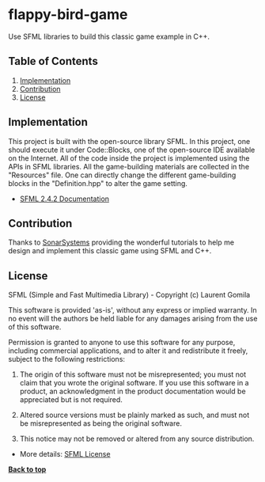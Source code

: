 # flappy-bird-game

Use SFML libraries to build this classic game example in C++.

## Table of Contents

1. [Implementation](#implementation)
1. [Contribution](#contribution)
1. [License](#license)

## Implementation

This project is built with the open-source library SFML. In this project, one should execute it under Code::Blocks, one of the open-source IDE available on the Internet. All of the code inside the project is implemented using the APIs in SFML libraries. All the game-building materials are collected in the "Resources" file. One can directly change the different game-building blocks in the "Definition.hpp" to alter the game setting.

* [SFML 2.4.2 Documentation](https://www.sfml-dev.org/documentation/2.4.2/)

## Contribution

Thanks to [SonarSystems](https://github.com/SonarSystems) providing the wonderful tutorials to help me design and implement this classic game using SFML and C++.

## License

SFML (Simple and Fast Multimedia Library) - Copyright (c) Laurent Gomila

This software is provided 'as-is', without any express or implied warranty.
In no event will the authors be held liable for any damages arising from
the use of this software.

Permission is granted to anyone to use this software for any purpose,
including commercial applications, and to alter it and redistribute it
freely, subject to the following restrictions:

1. The origin of this software must not be misrepresented; you must not claim
   that you wrote the original software. If you use this software in a product,
   an acknowledgment in the product documentation would be appreciated but is
   not required.

2. Altered source versions must be plainly marked as such, and must not be
   misrepresented as being the original software.

3. This notice may not be removed or altered from any source distribution.

* More details: [SFML License](https://www.sfml-dev.org/license.php)

**[Back to top](#table-of-contents)**
